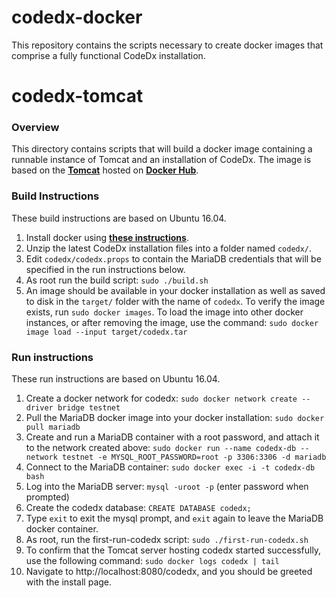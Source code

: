 # codedx-docker

This repository contains the scripts necessary to create docker images that comprise a fully functional CodeDx installation.

# codedx-tomcat

### Overview
This directory contains scripts that will build a docker image containing a runnable instance of Tomcat and an installation of CodeDx. The image is based on the **[Tomcat](https://hub.docker.com/_/tomcat/)** hosted on **[Docker Hub](https://hub.docker.com/)**.

### Build Instructions
These build instructions are based on Ubuntu 16.04.
1. Install docker using **[these instructions](https://docs.docker.com/engine/installation/linux/docker-ce/ubuntu/#install-docker-ce-1)**.
2. Unzip the latest CodeDx installation files into a folder named `codedx/`. 
3. Edit `codedx/codedx.props` to contain the MariaDB credentials that will be specified in the run instructions below.
4. As root run the build script: `sudo ./build.sh`
5. An image should be available in your docker installation as well as saved to disk in the `target/` folder with the name of `codedx`. To verify the image exists, run `sudo docker images`. To load the image into other docker instances, or after removing the image, use the command: `sudo docker image load --input target/codedx.tar`

### Run instructions
These run instructions are based on Ubuntu 16.04.
1. Create a docker network for codedx: `sudo docker network create --driver bridge testnet`
2. Pull the MariaDB docker image into your docker installation: `sudo docker pull mariadb`
3. Create and run a MariaDB container with a root password, and attach it to the network created above: `sudo docker run --name codedx-db --network testnet -e MYSQL_ROOT_PASSWORD=root -p 3306:3306 -d mariadb`
4. Connect to the MariaDB container: `sudo docker exec -i -t codedx-db bash`
5. Log into the MariaDB server: `mysql -uroot -p` (enter password when prompted)
6. Create the codedx database: `CREATE DATABASE codedx;`
7. Type `exit` to exit the mysql prompt, and `exit` again to leave the MariaDB docker container.
8. As root, run the first-run-codedx script: `sudo ./first-run-codedx.sh`
9. To confirm that the Tomcat server hosting codedx started successfully, use the following command: `sudo docker logs codedx | tail`
10. Navigate to http://localhost:8080/codedx, and you should be greeted with the install page.
